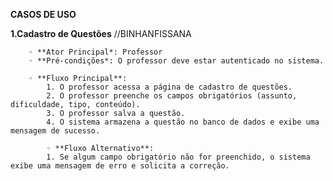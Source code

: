 **CASOS DE USO**

  **1.Cadastro de Questões**  //BINHANFISSANA
  
        ◦ **Ator Principal*: Professor 
        ◦ **Pré-condições*: O professor deve estar autenticado no sistema. 
        
        ◦ **Fluxo Principal**: 
            1. O professor acessa a página de cadastro de questões. 
            2. O professor preenche os campos obrigatórios (assunto, dificuldade, tipo, conteúdo). 
            3. O professor salva a questão. 
            4. O sistema armazena a questão no banco de dados e exibe uma mensagem de sucesso. 
            
            ◦ **Fluxo Alternativo**: 
            1. Se algum campo obrigatório não for preenchido, o sistema exibe uma mensagem de erro e solicita a correção. 
